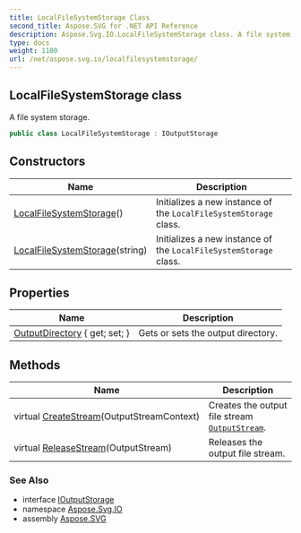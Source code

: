 ```yaml
---
title: LocalFileSystemStorage Class
second_title: Aspose.SVG for .NET API Reference
description: Aspose.Svg.IO.LocalFileSystemStorage class. A file system storage
type: docs
weight: 1100
url: /net/aspose.svg.io/localfilesystemstorage/
---
```

## LocalFileSystemStorage class

A file system storage.

```csharp
public class LocalFileSystemStorage : IOutputStorage
```

## Constructors

| Name | Description |
| --- | --- |
| [LocalFileSystemStorage](localfilesystemstorage/#constructor)() | Initializes a new instance of the `LocalFileSystemStorage` class. |
| [LocalFileSystemStorage](localfilesystemstorage/#constructor_1)(string) | Initializes a new instance of the `LocalFileSystemStorage` class. |

## Properties

| Name | Description |
| --- | --- |
| [OutputDirectory](../../aspose.svg.io/localfilesystemstorage/outputdirectory/) { get; set; } | Gets or sets the output directory. |

## Methods

| Name | Description |
| --- | --- |
| virtual [CreateStream](../../aspose.svg.io/localfilesystemstorage/createstream/)(OutputStreamContext) | Creates the output file stream [`OutputStream`](../outputstream/). |
| virtual [ReleaseStream](../../aspose.svg.io/localfilesystemstorage/releasestream/)(OutputStream) | Releases the output file stream. |

### See Also

* interface [IOutputStorage](../ioutputstorage/)
* namespace [Aspose.Svg.IO](../../aspose.svg.io/)
* assembly [Aspose.SVG](../../)
